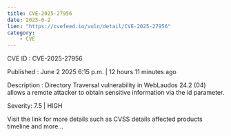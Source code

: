 ```yaml
---
title: CVE-2025-27956
date: 2025-6-2
lien: "https://cvefeed.io/vuln/detail/CVE-2025-27956"
category:
    - CVE
---
```


CVE ID : CVE-2025-27956

Published :  June 2
2025
6:15 p.m. | 12 hours
11 minutes ago

Description : Directory Traversal vulnerability in WebLaudos 24.2 (04) allows a remote attacker to obtain sensitive information via the id parameter.

Severity: 7.5 | HIGH

Visit the link for more details
such as CVSS details
affected products
timeline
and more...
